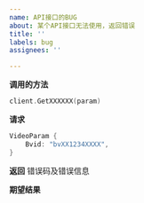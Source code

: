 ```yaml
---
name: API接口的BUG
about: 某个API接口无法使用，返回错误
title: ''
labels: bug
assignees: ''

---
```


**调用的方法**
```go
client.GetXXXXXX(param)
```

**请求**
```go
VideoParam {
    Bvid: "bvXX1234XXXX",
}
```

**返回**
错误码及错误信息

**期望结果**
